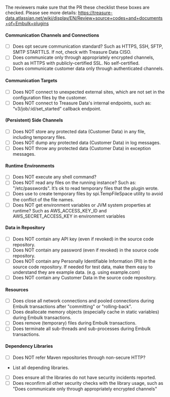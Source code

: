 The reviewers make sure that the PR these checklist these boxes are checked.
Please see more details: https://treasure-data.atlassian.net/wiki/display/EN/Review+source+codes+and+documents+of+Embulk+plugins
 
#### Communication Channels and Connections
 
* [ ] Does opt secure communication standard? Such as HTTPS, SSH, SFTP, SMTP STARTTLS. If not, check with Treasure Data CISO.
* [ ] Does communicate only through appropriately encrypted channels, such as HTTPS with publicly-certified SSL. No self-certified.
* [ ] Does communicate customer data only through authenticated channels.
 
#### Communication Targets
 
* [ ] Does NOT connect to unexpected external sites, which are not set in the configuration files by the customer.
* [ ] Does NOT connect to Treasure Data's internal endpoints, such as: “v3/job/:id/set_started” callback endpoint.
 
#### (Persistent) Side Channels
 
* [ ] Does NOT store any protected data (Customer Data) in any file, including temporary files.
* [ ] Does NOT dump any protected data (Customer Data) in log messages.
* [ ] Does NOT throw any protected data (Customer Data) in exception messages.
 
#### Runtime Environments
 
* [ ] Does NOT execute any shell command?
* [ ] Does NOT read any files on the running instance? Such as: "/etc/passwords". It’s ok to read temporary files that the plugin wrote.
* [ ] Does use to create temporary files by spi.TempFileSpace utility to avoid the conflict of the file names.
* [ ] Does NOT get environment variables or JVM system properties at runtime? Such as AWS_ACCESS_KEY_ID and AWS_SECRET_ACCESS_KEY in environment variables
 
#### Data in Repository
 
* [ ] Does NOT contain any API key (even if revoked) in the source code repository.
* [ ] Does NOT contain any password (even if revoked) in the source code repository.
* [ ] Does NOT contain any Personally Identifiable Information (PII) in the source code repository. If needed for test data, make them easy to understand they are example data. (e.g. using example.com)
* [ ] Does NOT contain any Customer Data in the source code repository.
 
#### Resources
 
* [ ] Does close all network connections and pooled connections during Embulk transactions after "committing" or "rolling-back".
* [ ] Does deallocate memory objects (especially cache in static variables) during Embulk transactions.
* [ ] Does remove (temporary) files during Embulk transactions.
* [ ] Does terminate all sub-threads and sub-processes during Embulk transactions.
 
#### Dependency Libraries
 
* [ ] Does NOT refer Maven repositories through non-secure HTTP?
* List all depending libraries.
* [ ] Does ensure all the libraries do not have security incidents reported.
* [ ] Does reconfirm all other security checks with the library usage, such as "Does communicate only through appropriately encrypted channels"
